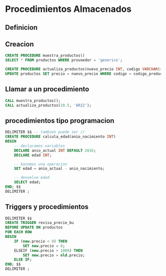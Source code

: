 # Procedimientos Almacenados

## Definicion

## Creacion

```sql
CREATE PROCEDURE muestra_productos()
SELECT * FROM productos WHERE proveedor = 'generico';
```

```sql
CREATE PROCEDURE actualiza_productos(nuevo_precio INT, codigo VARCHAR(4))
UPDATE productos SET precio = nuevo_precio WHERE codigo = codigo_producto;
```

## Llamar a un procedimiento

```sql
CALL muestra_productos();
CALL actualiza_productos(20.5, 'AR22');
```

## procedimientos tipo programacion

```sql
DELIMITER $$ -- tambien puede ser //
CREATE PROCEDURE calcula_edad(anio_nacimiento INT)
BEGIN 
	-- declaramos variables
	DECLARE anio_actual INT DEFAULT 2016;
	DECLARE edad INT;

	-- hacemos una operacion
	SET edad = anio_actual - anio_nacimiento;

	-- devuelve edad
	SELECT edad;
END; $$
DELIMITER ;
```

## Triggers y procedimientos

```sql
DELIMITER $$
CREATE TRIGGER revisa_precio_bu 
BEFORE UPDATE ON productos
FOR EACH ROW
BEGIN
	IF (new.precio < 0) THEN
		SET new.precio = 0;
	ELSEIF (new.precio > 1000) THEN
		SET new.precio = old.precio;
	ELSE IF;
END; $$
DELIMITER ;
```

